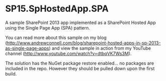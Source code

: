 SP15.SpHostedApp.SPA
====================

A sample SharePoint 2013 app implemented as a SharePoint Hosted App using the Single Page App (SPA) pattern.

You can read more about this sample on my blog (http://www.andrewconnell.com/blog/sharepoint-hosted-apps-in-sp-2013-as-single-page-apps) and view the sample in action from my YouTube channel (http://www.youtube.com/watch?v=dtbqVK7Ws3M).

The solution has the NuGet package restore enabled... no packages are included in the repo. However they should be pulled down upon the first build.